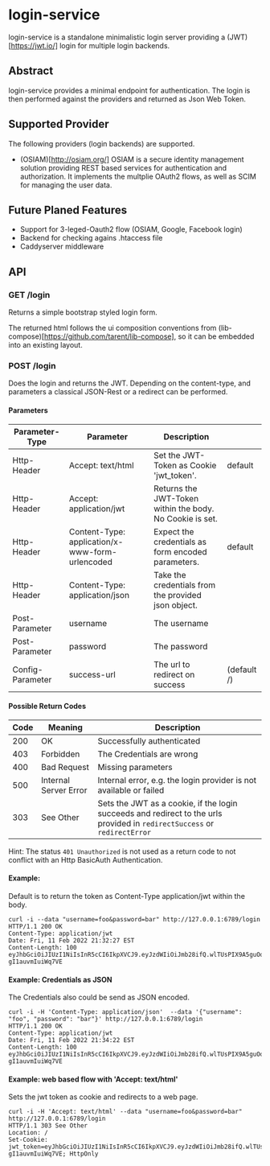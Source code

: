 # login-service

login-service is a standalone minimalistic login server providing a (JWT)[https://jwt.io/] login for multiple login backends.

## Abstract

login-service provides a minimal endpoint for authentication. The login is
then performed against the providers and returned as Json Web Token.

## Supported Provider
The following providers (login backends) are supported.

- (OSIAM)[http://osiam.org/]
OSIAM is a secure identity management solution providing REST based services for authentication and authorization.
It implements the multplie OAuth2 flows, as well as SCIM for managing the user data.

## Future Planed Features
- Support for 3-leged-Oauth2 flow (OSIAM, Google, Facebook login)
- Backend for checking agains .htaccess file
- Caddyserver middleware

## API

### GET /login

Returns a simple bootstrap styled login form.

The returned html follows the ui composition conventions from (lib-compose)[https://github.com/tarent/lib-compose],
so it can be embedded into an existing layout.

### POST /login

Does the login and returns the JWT. Depending on the content-type, and parameters a classical JSON-Rest or a redirect can be performed.

#### Parameters

| Parameter-Type    | Parameter                                        | Description                                               |          | 
| ------------------|--------------------------------------------------|-----------------------------------------------------------|----------|
| Http-Header       | Accept: text/html                                | Set the JWT-Token as Cookie 'jwt_token'.                  | default  |
| Http-Header       | Accept: application/jwt                          | Returns the JWT-Token within the body. No Cookie is set.  |          |
| Http-Header       | Content-Type: application/x-www-form-urlencoded  | Expect the credentials as form encoded parameters.        | default  |
| Http-Header       | Content-Type: application/json                   | Take the credentials from the provided json object.       |          |
| Post-Parameter    | username                                         | The username                                              |          |
| Post-Parameter    | password                                         | The password                                              |          |
| Config-Parameter  | success-url                                      | The url to redirect on success                            | (default /) |

#### Possible Return Codes

| Code | Meaning               | Description                |
|------| ----------------------|----------------------------|
| 200  | OK                    | Successfully authenticated |
| 403  | Forbidden             | The Credentials are wrong  |
| 400  | Bad Request           | Missing parameters         |
| 500  | Internal Server Error | Internal error, e.g. the login provider is not available or failed    |
| 303  | See Other             | Sets the JWT as a cookie, if the login succeeds and redirect to the urls provided in `redirectSuccess` or `redirectError` |

Hint: The status `401 Unauthorized` is not used as a return code to not conflict with an Http BasicAuth Authentication.

#### Example:
Default is to return the token as Content-Type application/jwt within the body.
```
curl -i --data "username=foo&password=bar" http://127.0.0.1:6789/login
HTTP/1.1 200 OK
Content-Type: application/jwt
Date: Fri, 11 Feb 2022 21:32:27 EST
Content-Length: 100
eyJhbGciOiJIUzI1NiIsInR5cCI6IkpXVCJ9.eyJzdWIiOiJmb28ifQ.wlTUsPIX9A5guOq0TrsoFXWDdeX-gI1auvmIuiWq7VE
```

#### Example: Credentials as JSON
The Credentials also could be send as JSON encoded.
```
curl -i -H 'Content-Type: application/json'  --data '{"username": "foo", "password": "bar"}' http://127.0.0.1:6789/login
HTTP/1.1 200 OK
Content-Type: application/jwt
Date: Fri, 11 Feb 2022 21:34:22 EST
Content-Length: 100
eyJhbGciOiJIUzI1NiIsInR5cCI6IkpXVCJ9.eyJzdWIiOiJmb28ifQ.wlTUsPIX9A5guOq0TrsoFXWDdeX-gI1auvmIuiWq7VE
```

#### Example: web based flow with 'Accept: text/html'
Sets the jwt token as cookie and redirects to a web page.
```
curl -i -H 'Accept: text/html' --data "username=foo&password=bar" http://127.0.0.1:6789/login
HTTP/1.1 303 See Other
Location: /
Set-Cookie: jwt_token=eyJhbGciOiJIUzI1NiIsInR5cCI6IkpXVCJ9.eyJzdWIiOiJmb28ifQ.wlTUsPIX9A5guOq0TrsoFXWDdeX-gI1auvmIuiWq7VE; HttpOnly
```